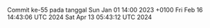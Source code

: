 Commit ke-55 pada tanggal Sun Jan 01 14:00 2023 +0100
Fri Feb 16 14:43:06 UTC 2024
Sat Apr 13 05:43:12 UTC 2024
